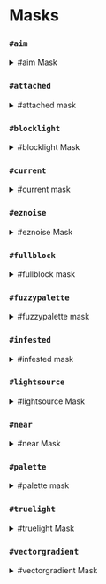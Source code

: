 # Masks

### `#aim`

<details>

<summary>#aim Mask</summary>

Takes the block the player is aiming at as the mask.

<img src="../.gitbook/assets/aimMask.gif" alt="" data-size="original">

</details>

### `#attached`

<details>


<summary>#attached mask</summary>

**`#attached[<vector,vector,vector ...>]`**

Masks to blocks which are attached to at least 1 adjacent non-air block.

Optionally takes a list of direction vectors to check instead of every side.\
e.g `#attached[up,down,left,north]`

\
In either case, attached means that the block is "touching" the adjacent block. So a bottom slab would not pass `#attached[up]` whereas a lantern with the state `[hanging=true]` would.

</details>

### `#blocklight`

<details>

<summary>#blocklight Mask</summary>

**`#blocklight[lightLevel]` or `#blocklight[minLevel][maxLevel]`**

Masks to blocks of a given block light (Illumination provided by light sources other than skylight).
Optionally takes a minimum and maximum light level, matching any level within that range.

</details>

### `#current`

<details>


<summary>#current mask</summary>

Shorthand: **`#c`**

A mask which represents your current global mask (gmask).

e.g running `//gmask !#current` will invert your current gmask

</details>

### `#eznoise`

<details>


<summary>#eznoise Mask</summary>

**`#eznoisemask[noisePreset][<scale>][<threshold>][<seed>]`**\
**Alias: `#eznm`**

Uses a noise preset values `0.0-1.0` to match blocks above a given noise threshold.

</details>

### `#fullblock`

<details>


<summary>#fullblock mask</summary>

Masks to blocks which fill an entire cube space.

e.g 1-7 layers of snow will not pass, but 8 layers of snow, a block like stone, or a transparent block like glass will pass.

</details>

### `#fuzzypalette`

<details>


<summary>#fuzzypalette mask</summary>

**`#fuzzypalette[palette]`**

Shorthand: **`#fpalette`**

Masks to blocks which match any block in the palette, regardless of block data.\
Equivalent to **`#palette[palette][False]`**

</details>

### `#infested`

<details>

<summary>#infested mask</summary>

Masks to blocks which are infested with silverfish.

</details>

### `#lightsource`

<details>

<summary>#lightsource Mask</summary>

**`#lightsource[lightLevel]` or `#lightsource[lightLevel]` or `#lightsource[minLevel][maxLevel]`**

Masks to blocks which emit light.
Optionally takes a specific light level to match, or minimum and maximum light level, matching any level within that range.

</details>

### `#near`

<details>


<summary>#near Mask</summary>

**`#near[mask][distance]`**\
&#xNAN;**`#near[mask][minDistance][maxDistance]`**\
\
Masks to all blocks within a given spherical (euclidean) distance of a mask.\
Doesn't modify blocks which match the inner `mask`.\
Can also be set to exclude blocks closer than the minimum distance.\\

![](../.gitbook/assets/mask_near_mask.gif) **`[mask]`**

<img src="../.gitbook/assets/mask_near_max.gif" alt="" data-size="original"> **`[distance]`**

<img src="../.gitbook/assets/mask_near_min_max.gif" alt="" data-size="original"> **`[minDistance][maxDistance]`**

</details>

### `#palette`

<details>


<summary>#palette mask</summary>

**`#palette[palette][<strict>]`**

Masks to blocks which match any block in the palette.

Optional `<strict>` value of True or False to determine if block data must also match.\
e.g `oak_stairs[facing=east]` will only match with `oak_stairs[facing=west]` if strict is set to **False**.

</details>

### `#truelight`

<details>


<summary>#truelight Mask</summary>

**`#truelight[lightLevel]` or `#truelight[minLevel][maxLevel]`**

Masks to blocks of a given total light level (Illimunation provided by any light sources including skylight). Optionally takes a minimum and maximum light level, matching any level within that range.

</details>

### `#vectorgradient`

<details>

<summary>#vectorgradient Mask</summary>

**`#vectorgradientmask[vector][distance][<noisePreset>][<noiseScale>][noiseSeed]`**

Shorthand: `#vgradientm`

Masks blocks along a vector with a given distance length. With closer blocks more likely to pass the mask check.\
Compatible with noise presets.

</details>
